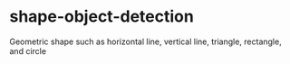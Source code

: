 # shape-object-detection
Geometric shape such as horizontal line, vertical line, triangle, rectangle, and circle
